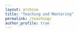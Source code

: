 ```yaml
---
layout: archive
title: "Teaching and Mentoring"
permalink: /teaching/
author_profile: true
---
```



